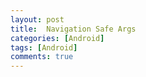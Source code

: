 ```yaml
---
layout: post
title:  Navigation Safe Args
categories: [Android]
tags: [Android]
comments: true
---
```

